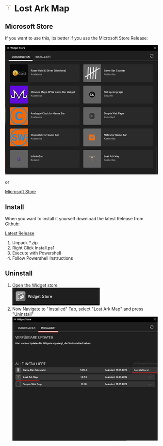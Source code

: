 # ![](LostArkMap\Assets\Square44x44Logo.targetsize-24.png) Lost Ark Map

## Microsoft Store

If you want to use this, its better if you use the Microsoft Store Release:

![widgetStore](https://github.com/Allatu/LostArkMap/blob/master/Assets/storeEntry.png) 

or

[Microsoft Store](https://www.microsoft.com/store/productId/9N4RP73RQ5NB)

## Install

When you want to install it yourself download the latest Release from Github:

[Latest Release](https://github.com/Allatu/LostArkMap/releases/download/1.0.14/LostArkMap_1.0.14.0.zip)

1. Unpack *.zip
2. Right Click Install.ps1
3. Execute with Powershell
4. Follow Powershell Instructions

## Uninstall

1. Open the Widget store <br> 
![widgetStore](https://github.com/Allatu/LostArkMap/blob/master/Assets/widgetstore.png) 
2. Now Navigate to "Installed" Tab, select "Lost Ark Map" and press "Uninstall" 
![unintall](https://github.com/Allatu/LostArkMap/blob/master/Assets/uninstall.png)  


